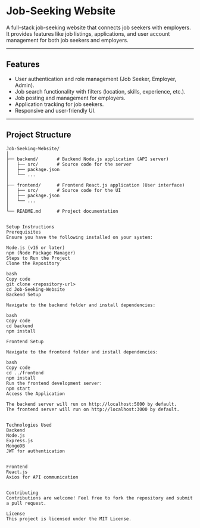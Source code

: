 # Job-Seeking Website

A full-stack job-seeking website that connects job seekers with employers. It provides features like job listings, applications, and user account management for both job seekers and employers.

---

## Features

- User authentication and role management (Job Seeker, Employer, Admin).
- Job search functionality with filters (location, skills, experience, etc.).
- Job posting and management for employers.
- Application tracking for job seekers.
- Responsive and user-friendly UI.

---

## Project Structure

```plaintext
Job-Seeking-Website/
│
├── backend/       # Backend Node.js application (API server)
│   ├── src/       # Source code for the server
│   ├── package.json
│   └── ...
│
├── frontend/      # Frontend React.js application (User interface)
│   ├── src/       # Source code for the UI
│   ├── package.json
│   └── ...
│
└── README.md      # Project documentation


Setup Instructions
Prerequisites
Ensure you have the following installed on your system:

Node.js (v16 or later)
npm (Node Package Manager)
Steps to Run the Project
Clone the Repository

bash
Copy code
git clone <repository-url>
cd Job-Seeking-Website
Backend Setup

Navigate to the backend folder and install dependencies:

bash
Copy code
cd backend
npm install

Frontend Setup

Navigate to the frontend folder and install dependencies:

bash
Copy code
cd ../frontend
npm install
Run the frontend development server:
npm start
Access the Application

The backend server will run on http://localhost:5000 by default.
The frontend server will run on http://localhost:3000 by default.


Technologies Used
Backend
Node.js
Express.js
MongoDB
JWT for authentication


Frontend
React.js
Axios for API communication


Contributing
Contributions are welcome! Feel free to fork the repository and submit a pull request.

License
This project is licensed under the MIT License.
